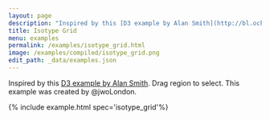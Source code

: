 ```yaml
---
layout: page
description: "Inspired by this [D3 example by Alan Smith](http://bl.ocks.org/alansmithy/d832fc03f6e6a91e99f4). Drag region to select. This example was created by @jwoLondon."
title: Isotype Grid
menu: examples
permalink: /examples/isotype_grid.html
image: /examples/compiled/isotype_grid.png
edit_path: _data/examples.json
---
```


Inspired by this [D3 example by Alan Smith](http://bl.ocks.org/alansmithy/d832fc03f6e6a91e99f4). Drag region to select. This example was created by @jwoLondon.

{% include example.html spec='isotype_grid'%}
